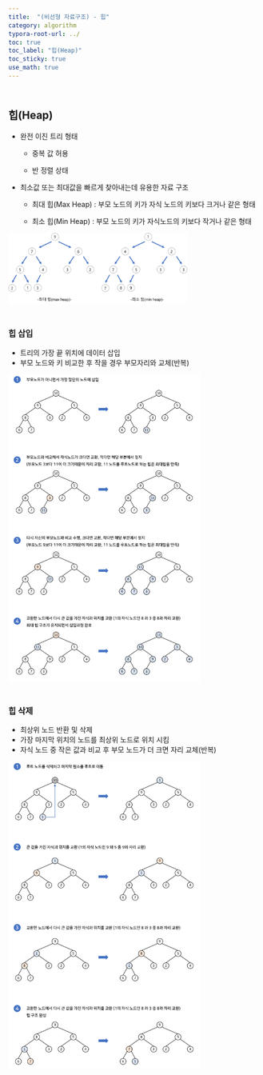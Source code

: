 ```yaml
---
title:  "(비선형 자료구조) - 힙"
category: algorithm
typora-root-url: ../
toc: true
toc_label: "힙(Heap)"
toc_sticky: true
use_math: true
---
```


## <br>힙(Heap)

- 완전 이진 트리 형태

  - 중복 값 허용

  - 반 정렬 상태

- 최소값 또는 최대값을 빠르게 찾아내는데 유용한 자료 구조

  - 최대 힙(Max Heap) : 부모 노드의 키가 자식 노드의 키보다 크거나 같은 형태 

  - 최소 힙(Min Heap) : 부모 노드의 키가 자식노드의 키보다 작거나 같은 형태

    


<img src="/images/2023-11-31-algorithm-Heap/heap-1700280061890-3.png" alt="heap" style="zoom:35%;" />

### <br>힙 삽입

- 트리의 가장 끝 위치에 데이터 삽입
- 부모 노드와 키 비교한 후 작을 경우 부모자리와 교체(반복)



<img src="/images/2023-11-31-algorithm-Heap/heap insert.png" alt="heap insert" style="zoom:60%;" />

### <br>힙 삭제

- 최상위 노드 반환 및 삭제
- 가장 마지막 위치의 노드를 최상위 노드로 위치 시킴
- 자식 노드 중 작은 값과 비교 후 부모 노드가 더 크면 자리 교체(반복)



<img src="/images/2023-11-31-algorithm-Heap/heap delete.png" alt="heap delete" style="zoom:60%;" />
